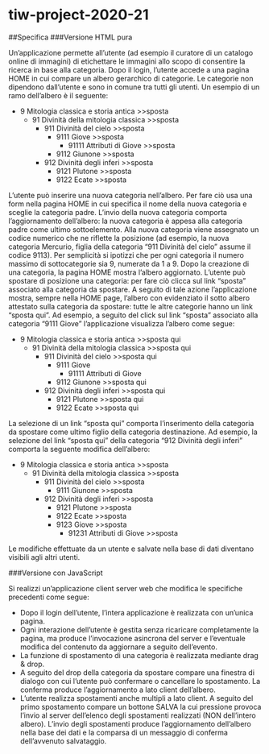 # tiw-project-2020-21
##Specifica
###Versione HTML pura

Un’applicazione permette all’utente (ad esempio il curatore di un catalogo online di immagini) di etichettare le immagini allo scopo di consentire la ricerca in base alla categoria. Dopo il login, l’utente accede a una pagina HOME in cui compare un albero gerarchico di categorie.
Le categorie non dipendono dall’utente e sono in comune tra tutti gli utenti. Un esempio di un ramo dell’albero è il seguente:

- 9 Mitologia classica e storia antica >>sposta
    - 91 Divinità della mitologia classica >>sposta
        - 911 Divinità del cielo >>sposta
            - 9111 Giove >>sposta
                - 91111 Attributi di Giove >>sposta
            - 9112 Giunone >>sposta
        - 912 Divinità degli inferi >>sposta
            - 9121 Plutone >>sposta 
            - 9122 Ecate >>sposta

L’utente può inserire una nuova categoria nell’albero. Per fare ciò usa una form nella pagina HOME in cui specifica  il nome della nuova categoria e sceglie la categoria padre.
L’invio della nuova categoria comporta l’aggiornamento dell’albero: la nuova categoria è appesa alla categoria padre come ultimo sottoelemento. Alla nuova categoria viene assegnato un codice numerico che ne riflette la posizione (ad esempio, la nuova categoria Mercurio, figlia della categoria “911 Divinità del cielo” assume il codice 9113).
Per semplicità si ipotizzi che per ogni categoria il numero massimo di sottocategorie sia 9, numerate da 1 a 9.
Dopo la creazione di una categoria, la pagina HOME mostra l’albero aggiornato. L’utente può spostare di posizione una categoria: per fare ciò clicca sul link “sposta” associato alla categoria da spostare.
A seguito di tale azione l’applicazione mostra, sempre nella HOME page,  l’albero con evidenziato il sotto albero attestato sulla categoria da spostare:  tutte le altre categorie hanno un link “sposta qui”.
Ad esempio, a seguito del click sul link “sposta” associato alla categoria “9111 Giove” l’applicazione visualizza l’albero come segue:

- 9 Mitologia classica e storia antica >>sposta qui
    - 91 Divinità della mitologia classica >>sposta qui
        - 911 Divinità del cielo >>sposta qui
            - 9111 Giove
                - 91111 Attributi di Giove
            - 9112 Giunone >>sposta qui
        - 912 Divinità degli inferi >>sposta qui
            - 9121 Plutone >>sposta qui
            - 9122 Ecate >>sposta qui

La selezione di un link “sposta qui” comporta l’inserimento della categoria da spostare come ultimo figlio della categoria destinazione. Ad esempio, la selezione del link “sposta qui” della categoria “912 Divinità degli inferi”
comporta la seguente modifica dell’albero:

- 9 Mitologia classica e storia antica >>sposta
    - 91 Divinità della mitologia classica >>sposta
        - 911 Divinità del cielo >>sposta
            - 9111 Giunone >>sposta
        - 912 Divinità degli inferi >>sposta
            - 9121 Plutone >>sposta
            - 9122 Ecate >>sposta
            - 9123  Giove >>sposta
                - 91231  Attributi di Giove  >>sposta

Le modifiche effettuate da un utente e salvate nella base di dati diventano visibili agli altri utenti.

###Versione con JavaScript

Si realizzi un’applicazione client server web che modifica le specifiche precedenti come segue:

- Dopo il login dell’utente, l’intera applicazione è realizzata con un’unica pagina.
- Ogni interazione dell’utente è gestita senza ricaricare completamente la pagina, ma produce l’invocazione asincrona del server e l’eventuale modifica del contenuto da aggiornare a seguito dell’evento.
- La funzione di spostamento di una categoria è realizzata mediante drag & drop.  
- A seguito del drop della categoria da spostare compare una finestra di dialogo con cui l’utente può confermare o cancellare lo spostamento. La conferma produce l’aggiornamento a lato client dell’albero.
- L’utente realizza spostamenti anche multipli a lato client. A seguito del primo spostamento compare un bottone SALVA la cui pressione provoca l’invio al server dell’elenco degli spostamenti realizzati (NON dell’intero albero).
  L’invio degli spostamenti produce l’aggiornamento dell’albero nella base dei dati e la comparsa di un messaggio di conferma dell’avvenuto salvataggio.